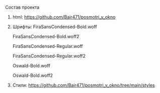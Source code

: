 Состав проекта
1. html: https://github.com/Bair471/posmotri_v_okno
   
2. Шрифты:
      FiraSansCondensed-Bold.woff

      FiraSansCondensed-Bold.woff2

      FiraSansCondensed-Regular.woff

      FiraSansCondensed-Regular.woff2

      Oswald-Bold.woff

      Oswald-Bold.woff2

3. Стили: https://github.com/Bair471/posmotri_v_okno/tree/main/styles
   
